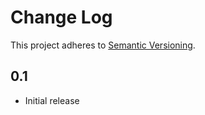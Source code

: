 # Change Log
This project adheres to [Semantic Versioning](http://semver.org/).

## 0.1

* Initial release